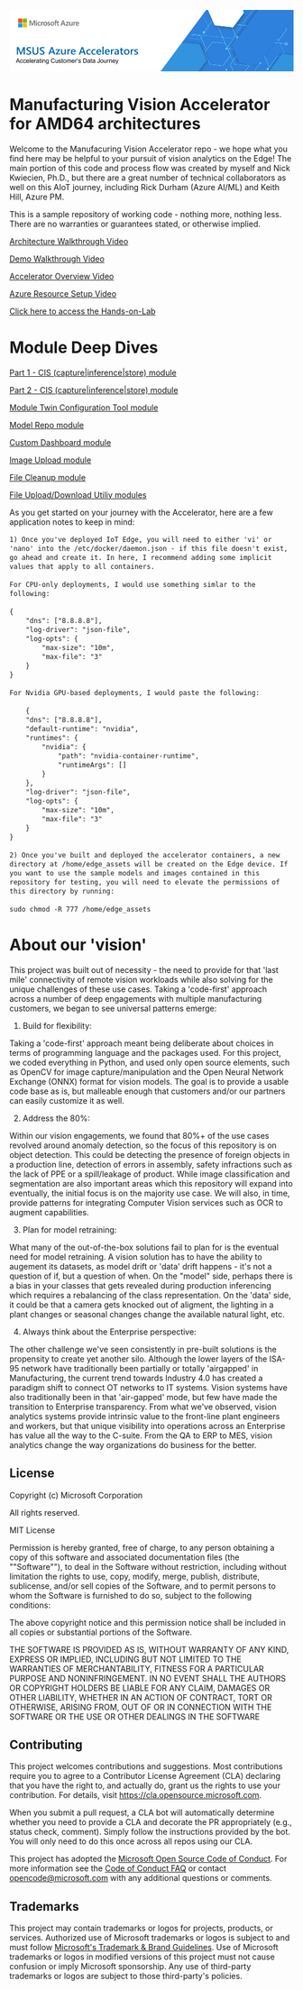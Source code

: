 ![MSUS Solution Accelerator](./images/MSUS%20Solution%20Accelerator%20Banner%20Two_981.png)

# Manufacturing Vision Accelerator for AMD64 architectures

Welcome to the Manufacuring Vision Accelerator repo - we hope what you find here may be helpful to your pursuit of vision analytics on the Edge! The main portion of this code and process flow was created by myself and Nick Kwiecien, Ph.D., but there are a great number of technical collaborators as well on this AIoT journey, including Rick Durham (Azure AI/ML) and Keith Hill, Azure PM.  

This is a sample repository of working code - nothing more, nothing less.  There are no warranties or guarantees stated, or otherwise implied.


[Architecture Walkthrough Video](/video/architectural_overview.mp4)


[Demo Walkthrough Video](/video/Demo_Walkthrough.mp4)


[Accelerator Overview Video](/video/Solution_Accelerator_Overview.mp4)


[Azure Resource Setup Video](/video/Azure_Setup_Walkthrough.mp4)


[Click here to access the Hands-on-Lab](/Hands-on-Lab/Hands-on-Lab.md)



# Module Deep Dives

[Part 1 - CIS (capture|inference|store) module](/video/cis_camera_module_part_1.mp4)

[Part 2 - CIS (capture|inference|store) module](/video/cis_camera_module_part_2.mp4)

[Module Twin Configuration Tool module](/video/module_twin_configuration.mp4)

[Model Repo module](/video/model_repo.mp4)

[Custom Dashboard module](/video/custom_dashboard.mp4)

[Image Upload module](/video/image_upload.mp4)

[File Cleanup module](/video/file_cleanup.mp4)

[File Upload/Download Utiliy modules](/video/file_upload_download.mp4)

As you get started on your journey with the Accelerator, here are a few application notes to keep in mind:  
    
    1) Once you've deployed IoT Edge, you will need to either 'vi' or 'nano' into the /etc/docker/daemon.json - if this file doesn't exist, go ahead and create it. In here, I recommend adding some implicit values that apply to all containers.  
    
    For CPU-only deployments, I would use something simlar to the following:

    {
        "dns": ["8.8.8.8"],
        "log-driver": "json-file",
        "log-opts": {
            "max-size": "10m",
            "max-file": "3"
        }
    }

    For Nvidia GPU-based deployments, I would paste the following:

        {
        "dns": ["8.8.8.8"],
        "default-runtime": "nvidia",
        "runtimes": {
            "nvidia": {
                "path": "nvidia-container-runtime",
                "runtimeArgs": []
            }
        },
        "log-driver": "json-file",
        "log-opts": {
            "max-size": "10m",
            "max-file": "3"
        }
    }

    2) Once you've built and deployed the accelerator containers, a new directory at /home/edge_assets will be created on the Edge device. If you want to use the sample models and images contained in this repository for testing, you will need to elevate the permissions of this directory by running:

    sudo chmod -R 777 /home/edge_assets


# About our 'vision' 

This project was built out of necessity - the need to provide for that 'last mile' connectivity of remote vision workloads while also solving for the unique challenges of these use cases. Taking a 'code-first' approach across a number of deep engagements with multiple manufacturing customers, we began to see universal patterns emerge:

1. Build for flexibility: 
 
 Taking a 'code-first' approach meant being deliberate about choices in terms of programming language and the packages used. For this project, we coded everything in Python, and used only open source elements, such as OpenCV for image capture/manipulation and the Open Neural Network Exchange (ONNX) format for vision models. The goal is to provide a usable code base as is, but malleable enough that customers and/or our partners can easily customize it as well.

2. Address the 80%:  

 Within our vision engagements, we found that 80%+ of the use cases revolved around anomaly detection, so the focus of this repository is on object detection. This could be detecting the presence of foreign objects in a production line, detection of errors in assembly, safety infractions such as the lack of PPE or a spill/leakage of product. While image classification and segmentation are also important areas which this repository will expand into eventually, the initial focus is on the majority use case. We will also, in time, provide patterns for integrating Computer Vision services such as OCR to augment capabilities.

3. Plan for model retraining:

 What many of the out-of-the-box solutions fail to plan for is the eventual need for model retraining. A vision solution has to have the ability to augement its datasets, as model drift or 'data' drift happens - it's not a question of if, but a question of when. On the "model" side, perhaps there is a bias in your classes that gets revealed during production inferencing which requires a rebalancing of the class representation. On the 'data' side, it could be that a camera gets knocked out of aligment, the lighting in a plant changes or seasonal changes change the available natural light, etc.

4. Always think about the Enterprise perspective: 

 The other challenge we've seen consistently in pre-built solutions is the propensity to create yet another silo. Although the lower layers of the ISA-95 network have traditionally been partially or totally 'airgapped' in Manufacturing, the current trend towards Industry 4.0 has created a paradigm shift to connect OT networks to IT systems. Vision systems have also traditionally been in that 'air-gapped' mode, but few have made the transition to Enterprise transparency. From what we've observed, vision analytics systems provide intrinsic value to the front-line plant engineers and workers, but that unique visibility into operations across an Enterprise has value all the way to the C-suite. From the QA to ERP to MES, vision analytics change the way organizations do business for the better.

## License

Copyright (c) Microsoft Corporation

All rights reserved.

MIT License

Permission is hereby granted, free of charge, to any person obtaining a copy of this software and associated documentation files (the ""Software""), to deal in the Software without restriction, including without limitation the rights to use, copy, modify, merge, publish, distribute, sublicense, and/or sell copies of the Software, and to permit persons to whom the Software is furnished to do so, subject to the following conditions:

The above copyright notice and this permission notice shall be included in all copies or substantial portions of the Software.

THE SOFTWARE IS PROVIDED AS IS, WITHOUT WARRANTY OF ANY KIND, EXPRESS OR IMPLIED, INCLUDING BUT NOT LIMITED TO THE WARRANTIES OF MERCHANTABILITY, FITNESS FOR A PARTICULAR PURPOSE AND NONINFRINGEMENT. IN NO EVENT SHALL THE AUTHORS OR COPYRIGHT HOLDERS BE LIABLE FOR ANY CLAIM, DAMAGES OR OTHER LIABILITY, WHETHER IN AN ACTION OF CONTRACT, TORT OR OTHERWISE, ARISING FROM, OUT OF OR IN CONNECTION WITH THE SOFTWARE OR THE USE OR OTHER DEALINGS IN THE SOFTWARE

## Contributing

This project welcomes contributions and suggestions.  Most contributions require you to agree to a
Contributor License Agreement (CLA) declaring that you have the right to, and actually do, grant us
the rights to use your contribution. For details, visit https://cla.opensource.microsoft.com.

When you submit a pull request, a CLA bot will automatically determine whether you need to provide
a CLA and decorate the PR appropriately (e.g., status check, comment). Simply follow the instructions
provided by the bot. You will only need to do this once across all repos using our CLA.

This project has adopted the [Microsoft Open Source Code of Conduct](https://opensource.microsoft.com/codeofconduct/).
For more information see the [Code of Conduct FAQ](https://opensource.microsoft.com/codeofconduct/faq/) or
contact [opencode@microsoft.com](mailto:opencode@microsoft.com) with any additional questions or comments.

## Trademarks

This project may contain trademarks or logos for projects, products, or services. Authorized use of Microsoft 
trademarks or logos is subject to and must follow 
[Microsoft's Trademark & Brand Guidelines](https://www.microsoft.com/en-us/legal/intellectualproperty/trademarks/usage/general).
Use of Microsoft trademarks or logos in modified versions of this project must not cause confusion or imply Microsoft sponsorship.
Any use of third-party trademarks or logos are subject to those third-party's policies.
